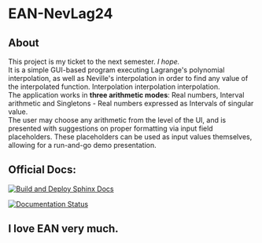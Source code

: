 # EAN-NevLag24

###

## About
This project is my ticket to the next semester. *I hope.* <br>
It is a simple GUI-based program executing Lagrange's polynomial interpolation, as well as Neville's interpolation
in order to find any value of the interpolated function. Interpolation interpolation interpolation. <br>
The application works in **three arithmetic modes**: Real numbers, Interval arithmetic and Singletons - 
Real numbers expressed as Intervals of singular value. <br>
The user may choose any arithmetic from the level of the UI, and is presented with suggestions on proper 
formatting via input field placeholders. These placeholders can be used as input values themselves, 
allowing for a run-and-go demo presentation.

###

## Official Docs:

[![Build and Deploy Sphinx Docs](https://github.com/Favkes/EAN/actions/workflows/sphinx.yml/badge.svg)](https://github.com/Favkes/EAN/actions/workflows/sphinx.yml)

[![Documentation Status](https://img.shields.io/badge/docs-latest-blue.svg)](https://favkes.github.io/EAN/)

###

## I love EAN very much.
